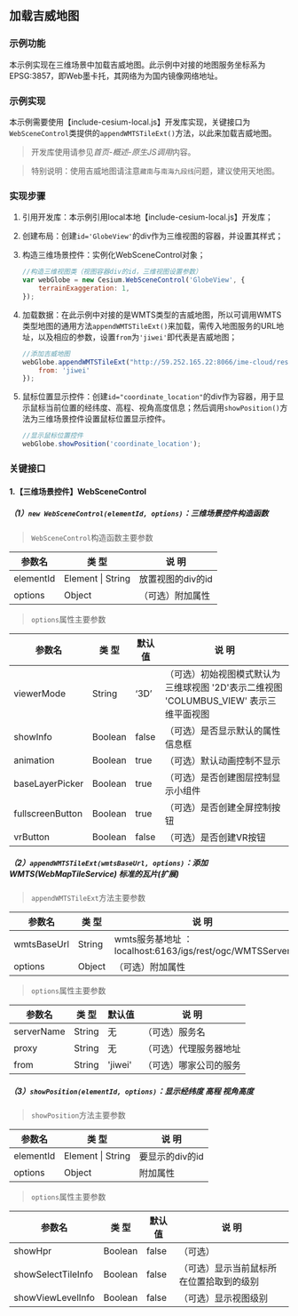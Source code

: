 ## 加载吉威地图

### 示例功能

本示例实现在三维场景中加载吉威地图。此示例中对接的地图服务坐标系为EPSG:3857，即Web墨卡托，其网络为为国内镜像网络地址。

### 示例实现

本示例需要使用【include-cesium-local.js】开发库实现，关键接口为`WebSceneControl`类提供的`appendWMTSTileExt()`方法，以此来加载吉威地图。

> 开发库使用请参见*首页-概述-原生JS调用*内容。

> 特别说明：使用吉威地图请注意`藏南`与`南海九段线`问题，建议使用天地图。

### 实现步骤

1. 引用开发库：本示例引用local本地【include-cesium-local.js】开发库；

2. 创建布局：创建`id='GlobeView'`的div作为三维视图的容器，并设置其样式；

3. 构造三维场景控件：实例化WebSceneControl对象；

    ``` javascript
    //构造三维视图类（视图容器div的id，三维视图设置参数）
    var webGlobe = new Cesium.WebSceneControl('GlobeView', {
        terrainExaggeration: 1,
    });
    ```

4. 加载数据：在此示例中对接的是WMTS类型的吉威地图，所以可调用WMTS类型地图的通用方法`appendWMTSTileExt()`来加载，需传入地图服务的URL地址，以及相应的参数，设置`from`为`'jiwei'`即代表是吉威地图；

    ``` javascript
    //添加吉威地图
    webGlobe.appendWMTSTileExt("http://59.252.165.22:8066/ime-cloud/rest/2016qgfdqrjszy/wmts", {
        from: 'jiwei'
    });
    ```

5. 鼠标位置显示控件：创建`id="coordinate_location"`的div作为容器，用于显示鼠标当前位置的经纬度、高程、视角高度信息；然后调用`showPosition()`方法为三维场景控件设置鼠标位置显示控件。

    ``` javascript
    //显示鼠标位置控件
    webGlobe.showPosition('coordinate_location');
    ```

### 关键接口

#### 1.【三维场景控件】WebSceneControl

##### （1）`new WebSceneControl(elementId, options)`：三维场景控件构造函数

> `WebSceneControl`构造函数主要参数

|参数名|类 型|说 明|
|-|-|-|
|elementId|Element \| String|放置视图的div的id|
|options|Object|（可选）附加属性|

> `options`属性主要参数

|参数名|类 型|默认值|说 明|
|-|-|-|-|
|viewerMode|String|‘3D’|（可选）初始视图模式默认为三维球视图 '2D'表示二维视图 'COLUMBUS_VIEW' 表示三维平面视图|
|showInfo|Boolean|false|（可选）是否显示默认的属性信息框|
|animation|Boolean|true|（可选）默认动画控制不显示|
|baseLayerPicker|Boolean|true|（可选）是否创建图层控制显示小组件|
|fullscreenButton|Boolean|true|（可选）是否创建全屏控制按钮|
|vrButton|Boolean|false|（可选）是否创建VR按钮|

##### （2）`appendWMTSTileExt(wmtsBaseUrl, options)`：添加WMTS(WebMapTileService) 标准的瓦片(扩展)

> `appendWMTSTileExt`方法主要参数

|参数名|类 型|说 明|
|-|-|-|
|wmtsBaseUrl|String|wmts服务基地址 ：localhost:6163/igs/rest/ogc/WMTSServer|
|options|Object|（可选）附加属性|

> `options`属性主要参数

|参数名|类 型|默认值|说 明|
|-|-|-|-|
|serverName|String|无|（可选）服务名|
|proxy|String|无|（可选）代理服务器地址|
|from|String|'jiwei'|（可选）哪家公司的服务|

##### （3）`showPosition(elementId, options)`：显示经纬度 高程 视角高度

> `showPosition`方法主要参数

|参数名|类 型|说 明|
|-|-|-|
|elementId|Element \| String|要显示的div的id|
|options|Object|附加属性|

> `options`属性主要参数

|参数名|类 型|默认值|说 明|
|-|-|-|-|
|showHpr|Boolean|false|（可选） |
|showSelectTileInfo|Boolean|false|（可选）显示当前鼠标所在位置拾取到的级别|
|showViewLevelInfo|Boolean|false|（可选）显示视图级别|

